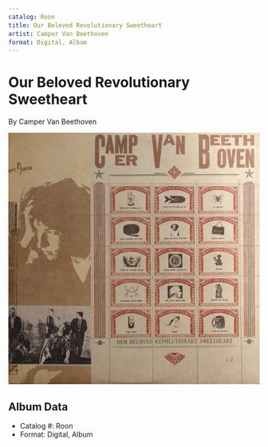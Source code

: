 ```yaml
---
catalog: Roon
title: Our Beloved Revolutionary Sweetheart
artist: Camper Van Beethoven
format: Digital, Album
---
```


# Our Beloved Revolutionary Sweetheart

By Camper Van Beethoven

![](../../assets/albumcovers/Camper_Van_Beethoven-Our_Beloved_Revolutionary_Sweetheart.png)

## Album Data

- Catalog #: Roon
- Format: Digital, Album

